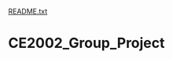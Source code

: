 [README.txt](https://github.com/kamakshias/CE2002_Group_Project/files/7036697/README.txt)
# CE2002_Group_Project
